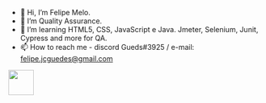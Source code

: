 - 👋 Hi, I’m Felipe Melo.
- 👀 I’m Quality Assurance.
- 🌱 I’m learning HTML5, CSS, JavaScript e Java. Jmeter, Selenium, Junit, Cypress and more for QA.
- 📫 How to reach me - discord Gueds#3925 /   e-mail: felipe.jcguedes@gmail.com

<a href = "https://www.linkedin.com/in/felipegmelo/">  
            <img src="https://cdn.jsdelivr.net/gh/devicons/devicon/icons/linkedin/linkedin-original.svg" align="center" height="50" Width="50" />          
</a>

<!---
felipe-gds/felipe-gds is a ✨ special ✨ repository because its `README.md` (this file) appears on your GitHub profile.
You can click the Preview link to take a look at your changes.
--->


